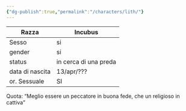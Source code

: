 ```yaml
---
{"dg-publish":true,"permalink":"/characters/lith/"}
---
```



 

| Razza           | Incubus               |
| --------------- | --------------------- |
| Sesso           | si                    |
| gender          | si                    |
| status          | in cerca di una preda |
| data di nascita | 13/apr/???            |
| or. Sessuale    | SI                    |
Quota: “Meglio essere un peccatore in buona fede, che un religioso in cattiva”

